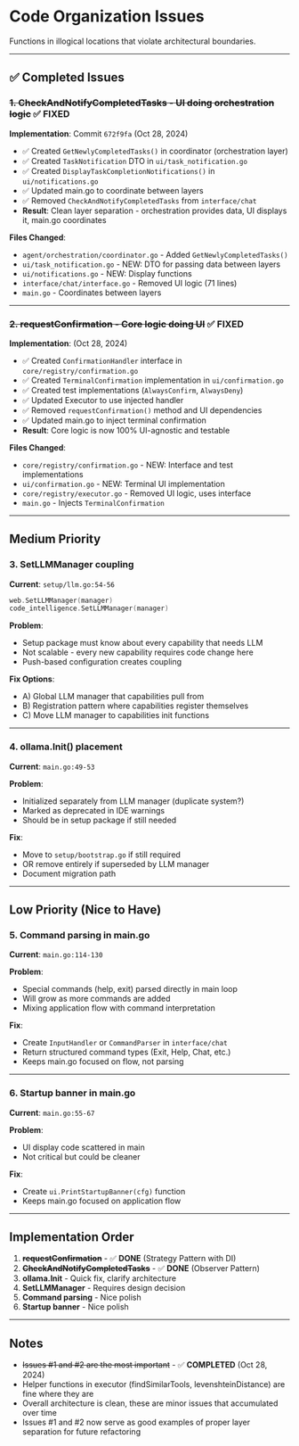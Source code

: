 # Code Organization Issues

Functions in illogical locations that violate architectural boundaries.

---

## ✅ Completed Issues

### ~~1. CheckAndNotifyCompletedTasks - UI doing orchestration logic~~ ✅ **FIXED**

**Implementation**: Commit `672f9fa` (Oct 28, 2024)
- ✅ Created `GetNewlyCompletedTasks()` in coordinator (orchestration layer)
- ✅ Created `TaskNotification` DTO in `ui/task_notification.go`
- ✅ Created `DisplayTaskCompletionNotifications()` in `ui/notifications.go`
- ✅ Updated main.go to coordinate between layers
- ✅ Removed `CheckAndNotifyCompletedTasks` from `interface/chat`
- **Result**: Clean layer separation - orchestration provides data, UI displays it, main.go coordinates

**Files Changed**:
- `agent/orchestration/coordinator.go` - Added `GetNewlyCompletedTasks()`
- `ui/task_notification.go` - NEW: DTO for passing data between layers
- `ui/notifications.go` - NEW: Display functions
- `interface/chat/interface.go` - Removed UI logic (71 lines)
- `main.go` - Coordinates between layers

---

### ~~2. requestConfirmation - Core logic doing UI~~ ✅ **FIXED**

**Implementation**: (Oct 28, 2024)
- ✅ Created `ConfirmationHandler` interface in `core/registry/confirmation.go`
- ✅ Created `TerminalConfirmation` implementation in `ui/confirmation.go`
- ✅ Created test implementations (`AlwaysConfirm`, `AlwaysDeny`)
- ✅ Updated Executor to use injected handler
- ✅ Removed `requestConfirmation()` method and UI dependencies
- ✅ Updated main.go to inject terminal confirmation
- **Result**: Core logic is now 100% UI-agnostic and testable

**Files Changed**:
- `core/registry/confirmation.go` - NEW: Interface and test implementations
- `ui/confirmation.go` - NEW: Terminal UI implementation
- `core/registry/executor.go` - Removed UI logic, uses interface
- `main.go` - Injects `TerminalConfirmation`

---

## Medium Priority

### 3. SetLLMManager coupling

**Current**: `setup/llm.go:54-56`

```go
web.SetLLMManager(manager)
code_intelligence.SetLLMManager(manager)
```

**Problem**:
- Setup package must know about every capability that needs LLM
- Not scalable - every new capability requires code change here
- Push-based configuration creates coupling

**Fix Options**:
- A) Global LLM manager that capabilities pull from
- B) Registration pattern where capabilities register themselves
- C) Move LLM manager to capabilities init functions

---

### 4. ollama.Init() placement

**Current**: `main.go:49-53`

**Problem**:
- Initialized separately from LLM manager (duplicate system?)
- Marked as deprecated in IDE warnings
- Should be in setup package if still needed

**Fix**:
- Move to `setup/bootstrap.go` if still required
- OR remove entirely if superseded by LLM manager
- Document migration path

---

## Low Priority (Nice to Have)

### 5. Command parsing in main.go

**Current**: `main.go:114-130`

**Problem**:
- Special commands (help, exit) parsed directly in main loop
- Will grow as more commands are added
- Mixing application flow with command interpretation

**Fix**:
- Create `InputHandler` or `CommandParser` in `interface/chat`
- Return structured command types (Exit, Help, Chat, etc.)
- Keeps main.go focused on flow, not parsing

---

### 6. Startup banner in main.go

**Current**: `main.go:55-67`

**Problem**:
- UI display code scattered in main
- Not critical but could be cleaner

**Fix**:
- Create `ui.PrintStartupBanner(cfg)` function
- Keeps main.go focused on application flow

---

## Implementation Order

1. ~~**requestConfirmation**~~ - ✅ **DONE** (Strategy Pattern with DI)
2. ~~**CheckAndNotifyCompletedTasks**~~ - ✅ **DONE** (Observer Pattern)
3. **ollama.Init** - Quick fix, clarify architecture
4. **SetLLMManager** - Requires design decision
5. **Command parsing** - Nice polish
6. **Startup banner** - Nice polish

---

## Notes

- ~~Issues #1 and #2 are the most important~~ - ✅ **COMPLETED** (Oct 28, 2024)
- Helper functions in executor (findSimilarTools, levenshteinDistance) are fine where they are
- Overall architecture is clean, these are minor issues that accumulated over time
- Issues #1 and #2 now serve as good examples of proper layer separation for future refactoring
